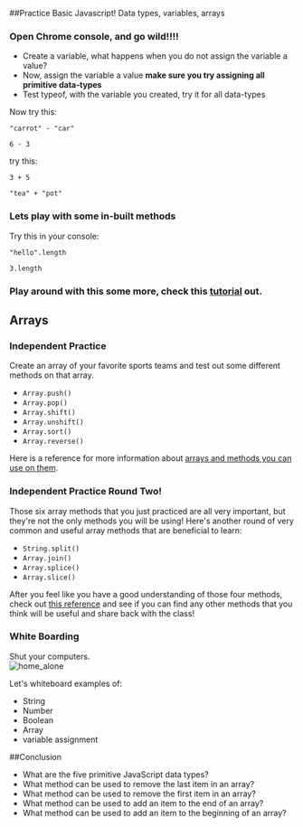 ##Practice Basic Javascript! Data types, variables, arrays

### Open Chrome console, and go wild!!!!

- Create a variable, what happens when you do not assign the variable a value?
- Now, assign the variable a value
        **make sure you try assigning all primitive data-types**
- Test typeof, with the variable you created, try it for all data-types

Now try this:
```
"carrot" - "car"

6 - 3
```

 try this:
```
3 + 5

"tea" + "pot"
```
### Lets play with some in-built methods

Try this in your console:
```
"hello".length

3.length
```

### Play around with this some more, check this **[tutorial](http://www.w3schools.com/js/js_variables.asp)** out.

## Arrays

### Independent Practice
Create an array of your favorite sports teams and test out some different methods on that array. 

*    `Array.push()`
*    `Array.pop()`
*    `Array.shift()`
*    `Array.unshift()`
*    `Array.sort()`
*    `Array.reverse()`

Here is a reference for more information about [arrays and methods you can use on them](http://devdocs.io/javascript-array/).

### Independent Practice Round Two!
Those six array methods that you just practiced are all very important, but they're not the only methods you will be using! Here's another round of very common and useful array methods that are beneficial to learn:

* `String.split()`
* `Array.join()`
* `Array.splice()`
* `Array.slice()`

After you feel like you have a good understanding of those four methods, check out [this reference](http://devdocs.io/javascript-array/) and see if you can find any other methods that you think will be useful and share back with the class!

### White Boarding

Shut your computers.  
![home_alone](https://media0.giphy.com/media/d2ZjBlsQa5dWO45a/200.gif)

Let's whiteboard examples of:

* String
* Number
* Boolean
* Array
* variable assignment

##Conclusion

* What are the five primitive JavaScript data types?
* What method can be used to remove the last item in an array?
* What method can be used to remove the first item in an array?
* What method can be used to add an item to the end of an array?
* What method can be used to add an item to the beginning of an array?
